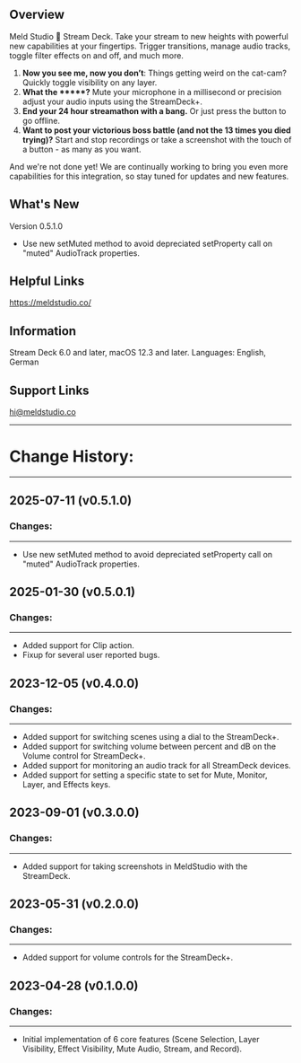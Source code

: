 
## Overview

Meld Studio 💙 Stream Deck. Take your stream to new heights with powerful new capabilities at your fingertips. Trigger transitions, manage audio tracks, toggle filter effects on and off, and much more. 

1. **Now you see me, now you don’t**: Things getting weird on the cat-cam? Quickly toggle visibility on any layer.
2. **What the \*\*\*\*\*?** Mute your microphone in a millisecond or precision adjust your audio inputs using the StreamDeck+.
4. **End your 24 hour streamathon with a bang.** Or just press the button to go offline.
5. **Want to post your victorious boss battle (and not the 13 times you died trying)?** Start and stop recordings or take a screenshot with the touch of a button - as many as you want.

And we're not done yet! We are continually working to bring you even more capabilities for this integration, so stay tuned for updates and new features.

## What's New

Version 0.5.1.0
- Use new setMuted method to avoid depreciated setProperty call on "muted" AudioTrack properties.

## Helpful Links

https://meldstudio.co/

## Information

Stream Deck 6.0 and later, macOS 12.3 and later.
Languages: English, German

## Support Links

hi@meldstudio.co 


------------
# Change History:
------------

## 2025-07-11 (v0.5.1.0)
### Changes:
-----------
- Use new setMuted method to avoid depreciated setProperty call on "muted" AudioTrack properties.


## 2025-01-30 (v0.5.0.1)
### Changes:
-----------
- Added support for Clip action.
- Fixup for several user reported bugs.


## 2023-12-05 (v0.4.0.0)
### Changes:
-----------
- Added support for switching scenes using a dial to the StreamDeck+.
- Added support for switching volume between percent and dB on the Volume control for StreamDeck+.
- Added support for monitoring an audio track for all StreamDeck devices.
- Added support for setting a specific state to set for Mute, Monitor, Layer, and Effects keys.


## 2023-09-01 (v0.3.0.0)
### Changes:
-----------
- Added support for taking screenshots in MeldStudio with the StreamDeck.


## 2023-05-31 (v0.2.0.0)
### Changes:
-----------
- Added support for volume controls for the StreamDeck+.


## 2023-04-28 (v0.1.0.0)
### Changes:
-----------
- Initial implementation of 6 core features (Scene Selection, Layer Visibility, Effect Visibility, Mute Audio, Stream, and Record).



